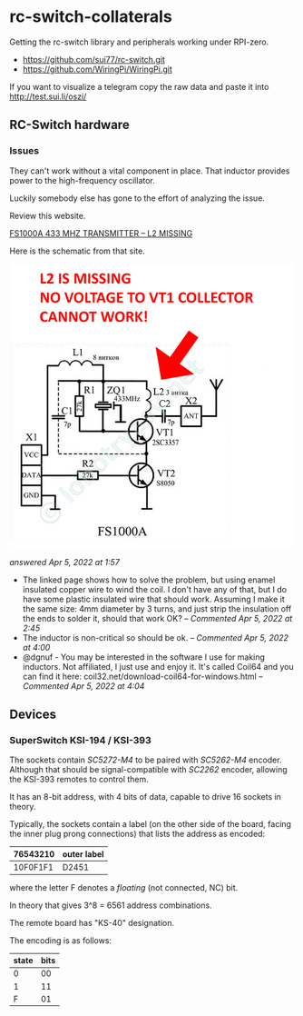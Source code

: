 # rc-switch-collaterals

Getting the rc-switch library and peripherals working under RPI-zero.

* https://github.com/sui77/rc-switch.git
* https://github.com/WiringPi/WiringPi.git 

If you want to visualize a telegram copy the raw data and 
paste it into http://test.sui.li/oszi/

## RC-Switch hardware

### Issues
They can't work without a vital component in place. That inductor
provides power to the high-frequency oscillator.

Luckily somebody else has gone to the effort of analyzing the issue.

Review this website.

[FS1000A 433 MHZ TRANSMITTER – L2 MISSING](https://vk4ghz.com/fs1000a-433-mhz-transmitter-l2-missing/)

Here is the schematic from that site.

![Transmitter schematic](schematic/naCDy.png)

*answered Apr 5, 2022 at 1:57*

* The linked page shows how to solve the problem, but using enamel insulated copper wire to wind the coil. I don't have any of that, but I do have some plastic insulated wire that should work. Assuming I make it the same size: 4mm diameter by 3 turns, and just strip the insulation off the ends to solder it, should that work OK? –  *Commented Apr 5, 2022 at 2:45*
* The inductor is non-critical so should be ok. –  *Commented Apr 5, 2022 at 4:00*
* @dgnuf - You may be interested in the software I use for making inductors. Not affiliated, I just use and enjoy it. It's called Coil64 and you can find it here: coil32.net/download-coil64-for-windows.html – *Commented Apr 5, 2022 at 4:04*

## Devices

### SuperSwitch KSI-194 / KSI-393

The sockets contain *SC5272-M4* to be paired with *SC5262-M4* encoder.
Although that should be signal-compatible with *SC2262* encoder, allowing the KSI-393
remotes to control them.

It has an 8-bit address, with 4 bits of data, capable to drive 16 sockets in theory.

Typically, the sockets contain a label (on the other side of the board, facing the
inner plug prong connections) that lists the address as encoded:

|76543210|outer label|
---------|-----------|
|10F0F1F1|D2451|

where the letter F denotes a *floating* (not connected, NC) bit.

In theory that gives 3^8 = 6561 address combinations.

The remote board has "KS-40" designation.

The encoding is as follows:

|state   | bits |
|--------|------|
| 0 | 00 |
| 1 | 11 |
| F | 01 |

